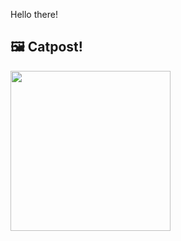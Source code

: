 Hello there!



## 🖼️ Catpost!

<sub>
    <img src="https://cdn2.thecatapi.com/images/VZM63BB4g.png" height="256">
</sub>

